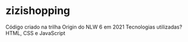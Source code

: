 # zizishopping
Código criado na trilha Origin do NLW 6 em 2021
Tecnologias utilizadas? HTML, CSS e JavaScript

